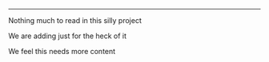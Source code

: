 ----------------------------
Nothing much to read in this silly project


We are adding just for the heck of it

We feel this needs more content
